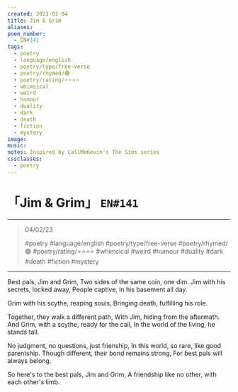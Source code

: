 ```yaml
---
created: 2023-02-04
title: Jim & Grim
aliases:
poem_number:
  - EN#141
tags:
  - poetry
  - language/english
  - poetry/type/free-verse
  - poetry/rhymed/🟢
  - poetry/rating/⭐⭐⭐⭐
  - whimsical
  - weird
  - humour
  - duality
  - dark
  - death
  - fiction
  - mystery
image:
music:
notes: Inspired by CallMeKevin's The Sims series
cssclasses:
  - poetry
---
```

# 「Jim & Grim」 `EN#141`

---

> 04/02/23
> 
> #poetry 
> #language/english 
> #poetry/type/free-verse 
> #poetry/rhymed/🟢 
> #poetry/rating/⭐⭐⭐⭐ 
> #whimsical #weird  #humour #duality #dark #death #fiction #mystery 

---

Best pals, Jim and Grim,
Two sides of the same coin, one dim.
Jim with his secrets, locked away,
People captive, in his basement all day.

Grim with his scythe, reaping souls,
Bringing death, fulfilling his role.

Together, they walk a different path,
With Jim, hiding from the aftermath.
And Grim, with a scythe, ready for the call,
In the world of the living, he stands tall.

No judgment, no questions, just frienship,
In this world, so rare, like good parentship.
Though different, their bond remains strong,
For best pals will always belong.

So here's to the best pals, Jim and Grim,
A friendship like no other, with each other's limb.